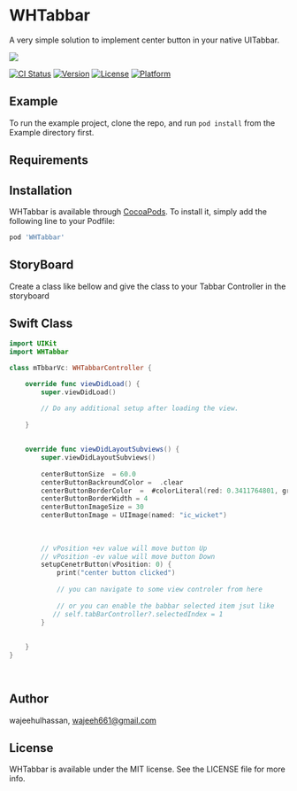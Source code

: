 # WHTabbar

A very simple solution to implement center button in your native UITabbar. 

![](https://github.com/wajeeh-hassan/WHTabbar/blob/master/Media/tabbar.png)


[![CI Status](https://img.shields.io/travis/wajeehulhassan/WHTabbar.svg?style=flat)](https://travis-ci.org/wajeehulhassan/WHTabbar)
[![Version](https://img.shields.io/cocoapods/v/WHTabbar.svg?style=flat)](https://cocoapods.org/pods/WHTabbar)
[![License](https://img.shields.io/cocoapods/l/WHTabbar.svg?style=flat)](https://cocoapods.org/pods/WHTabbar)
[![Platform](https://img.shields.io/cocoapods/p/WHTabbar.svg?style=flat)](https://cocoapods.org/pods/WHTabbar)

## Example

To run the example project, clone the repo, and run `pod install` from the Example directory first.

## Requirements

## Installation

WHTabbar is available through [CocoaPods](https://cocoapods.org). To install
it, simply add the following line to your Podfile:

```ruby
pod 'WHTabbar'
```


## StoryBoard
 Create a class like bellow and give the class to  your Tabbar Controller in the storyboard 
 

## Swift Class
```swift
import UIKit
import WHTabbar

class mTbbarVc: WHTabbarController {

    override func viewDidLoad() {
        super.viewDidLoad()

        // Do any additional setup after loading the view.
    
    }
    
    
    override func viewDidLayoutSubviews() {
        super.viewDidLayoutSubviews()
        
        centerButtonSize  = 60.0
        centerButtonBackroundColor =  .clear
        centerButtonBorderColor  =  #colorLiteral(red: 0.3411764801, green: 0.6235294342, blue: 0.1686274558, alpha: 1)
        centerButtonBorderWidth = 4
        centerButtonImageSize = 30
        centerButtonImage = UIImage(named: "ic_wicket")
        
        
        
        // vPosition +ev value will move button Up
        // vPosition -ev value will move button Down
        setupCenetrButton(vPosition: 0) {
            print("center button clicked")
            
            // you can navigate to some view controler from here
            
            // or you can enable the babbar selected item jsut like
           // self.tabBarController?.selectedIndex = 1
        }
        
        
    }
}

   
```


## Author

wajeehulhassan, wajeeh661@gmail.com

## License

WHTabbar is available under the MIT license. See the LICENSE file for more info.
